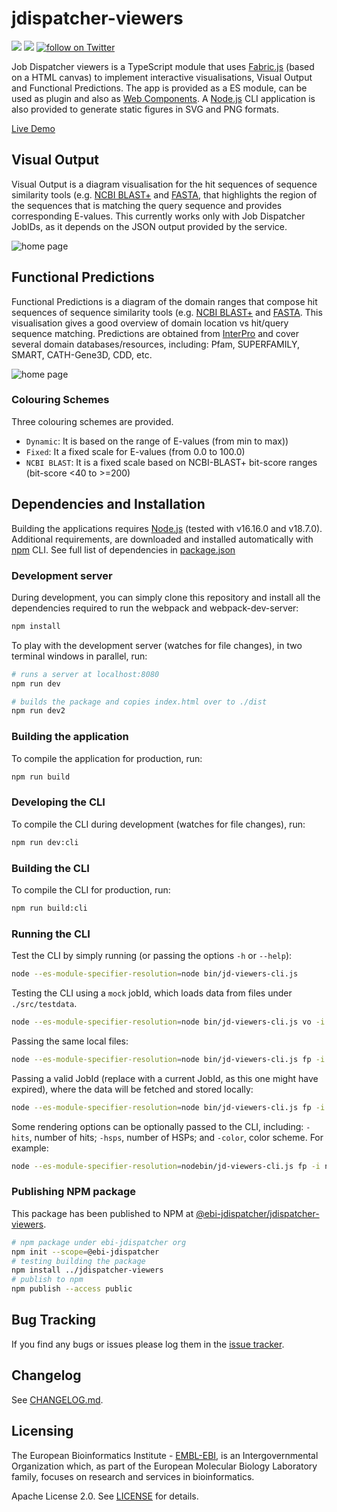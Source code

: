 # jdispatcher-viewers
<p>
    <a href="https://www.npmjs.com/package/@ebi-jdispatcher/jdispatcher-viewers" alt="NPM">
        <img src="https://img.shields.io/badge/npm-%40ebi--jdispatcher%2Fjdispatcher--viewers-blue" /></a>
    <a href="https://nodejs.org/en/download/releases/" alt="Node">
            <img src="https://img.shields.io/badge/node-18.7-green" /></a>
    <a href="https://twitter.com/intent/follow?screen_name=ebi_jdispatcher">
        <img src="https://img.shields.io/twitter/follow/ebi_jdispatcher?style=social&logo=twitter"
            alt="follow on Twitter"></a>  
</p>

Job Dispatcher viewers is a TypeScript module that uses [Fabric.js](http://fabricjs.com/)
(based on a HTML canvas) to implement interactive visualisations,
Visual Output and Functional Predictions. The app is provided as a ES module, can be used as plugin and 
also as [Web Components](https://www.webcomponents.org/). A [Node.js](https://nodejs.org/) CLI application
is also provided to generate static figures in SVG and PNG formats.

[Live Demo](https://ebi-jdispatcher.github.io/jdispatcher-viewers)

## Visual Output

Visual Output is a diagram visualisation for the hit sequences of sequence similarity tools (e.g. 
[NCBI BLAST+](https://www.ebi.ac.uk/Tools/sss/ncbiblast/) and 
[FASTA](https://www.ebi.ac.uk/Tools/sss/ncbiblast/), that highlights the region of the sequences that
is matching the query sequence and provides corresponding E-values. 
This currently works only with Job Dispatcher JobIDs, as it depends on the JSON output provided by the service. 

![home page](https://raw.githubusercontent.com/ebi-jdispatcher/jdispatcher-viewers/master/VO.gif)

## Functional Predictions

Functional Predictions is a diagram of the domain ranges that compose hit sequences of sequence 
similarity tools (e.g.
[NCBI BLAST+](https://www.ebi.ac.uk/Tools/sss/ncbiblast/) and
[FASTA](https://www.ebi.ac.uk/Tools/sss/ncbiblast/). This visualisation gives a good overview of domain
location vs hit/query sequence matching. Predictions are obtained from 
[InterPro](https://www.ebi.ac.uk/interpro/) and cover several domain databases/resources, including:
Pfam, SUPERFAMILY, SMART, CATH-Gene3D, CDD, etc.

![home page](https://raw.githubusercontent.com/ebi-jdispatcher/jdispatcher-viewers/master/FP.gif)

### Colouring Schemes
Three colouring schemes are provided. 
- `Dynamic`: It is based on the range of E-values (from min to max))
- `Fixed`: It a fixed scale for E-values (from 0.0 to 100.0)
- `NCBI BLAST`: It is a fixed scale based on NCBI-BLAST+ bit-score ranges (bit-score <40 to >=200)

## Dependencies and Installation

Building the applications requires [Node.js](https://nodejs.org/) (tested with v16.16.0 and v18.7.0). 
Additional requirements, are
downloaded and installed automatically with [npm](https://www.npmjs.com/) CLI. 
See full list of dependencies in [package.json](package.json)

### Development server

During development, you can simply clone this repository and install all the dependencies
required to run the webpack and webpack-dev-server:

```bash
npm install
```

To play with the development server (watches for file changes), in two terminal windows in parallel, run:

```bash
# runs a server at localhost:8080
npm run dev
```

```bash
# builds the package and copies index.html over to ./dist
npm run dev2
```

### Building the application

To compile the application for production, run:

```bash
npm run build
```

### Developing the CLI

To compile the CLI during development (watches for file changes), run:

```bash
npm run dev:cli
```

### Building the CLI

To compile the CLI for production, run:

```bash
npm run build:cli
```

### Running the CLI

Test the CLI by simply running (or passing the options `-h` or `--help`):

```bash
node --es-module-specifier-resolution=node bin/jd-viewers-cli.js
```

Testing the CLI using a `mock` jobId, which loads data from files under `./src/testdata`.

```bash
node --es-module-specifier-resolution=node bin/jd-viewers-cli.js vo -i mock_jobid-I20200317-103136-0485-5599422-np2 -o test.png -of png -v
```

Passing the same local files:

```bash
node --es-module-specifier-resolution=node bin/jd-viewers-cli.js fp -i ./src/testdata/ncbiblast.json -ix ./src/testdata/iprmc.xml -o test.svg -of svg -v
```

Passing a valid JobId (replace with a current JobId, as this one might have expired), where the
data will be fetched and stored locally:

```bash
node --es-module-specifier-resolution=node bin/jd-viewers-cli.js fp -i ncbiblast-R20200602-114955-0302-11398737-np2 -o test.svg -of svg -v
```

Some rendering options can be optionally passed to the CLI, including: `-hits`, number of hits;
`-hsps`, number of HSPs; and `-color`, color scheme. For example:

```bash
node --es-module-specifier-resolution=nodebin/jd-viewers-cli.js fp -i ncbiblast-R20200602-114955-0302-11398737-np2 -o test.svg -of svg -color 'ncbiblast' -hits 50 -v
```

### Publishing NPM package

This package has been published to NPM at 
[@ebi-jdispatcher/jdispatcher-viewers](https://www.npmjs.com/settings/ebi-jdispatcher/jdispatcher-viewers).

```bash
# npm package under ebi-jdispatcher org
npm init --scope=@ebi-jdispatcher
# testing building the package
npm install ../jdispatcher-viewers
# publish to npm
npm publish --access public
```

## Bug Tracking

If you find any bugs or issues please log them in the
[issue tracker](https://github.com/ebi-jdispatcher/jdispatcher-viewers/issues).

## Changelog

See [CHANGELOG.md](CHANGELOG.md).

## Licensing

The European Bioinformatics Institute - [EMBL-EBI](https://www.ebi.ac.uk/), is an Intergovernmental Organization which, as part of the European Molecular Biology Laboratory family, focuses on research and services in bioinformatics.

Apache License 2.0. See [LICENSE](LICENSE) for details.
